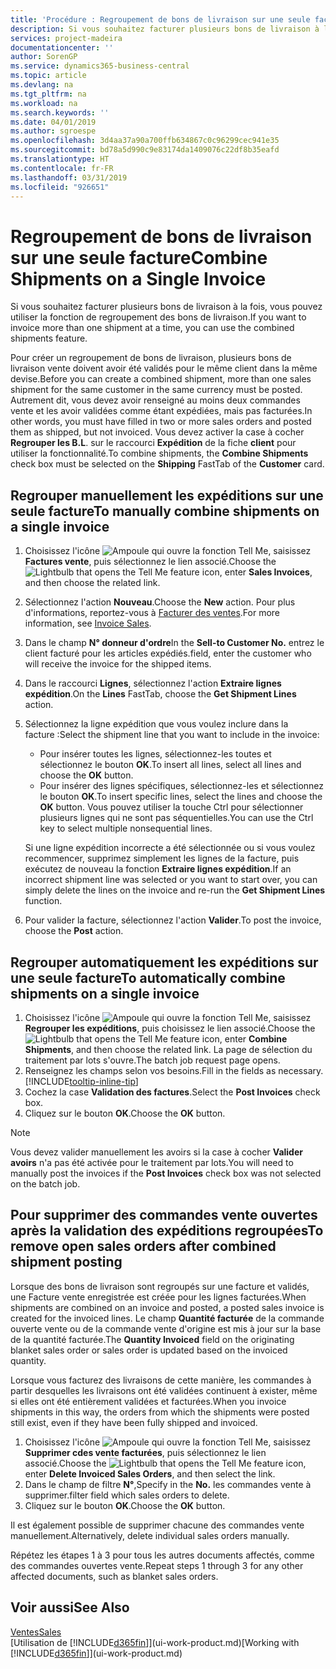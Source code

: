 ```yaml
---
title: 'Procédure : Regroupement de bons de livraison sur une seule facture | Microsoft Docs'
description: Si vous souhaitez facturer plusieurs bons de livraison à la fois, vous pouvez utiliser la fonction de regroupement des bons de livraison.
services: project-madeira
documentationcenter: ''
author: SorenGP
ms.service: dynamics365-business-central
ms.topic: article
ms.devlang: na
ms.tgt_pltfrm: na
ms.workload: na
ms.search.keywords: ''
ms.date: 04/01/2019
ms.author: sgroespe
ms.openlocfilehash: 3d4aa37a90a700ffb634867c0c96299cec941e35
ms.sourcegitcommit: bd78a5d990c9e83174da1409076c22df8b35eafd
ms.translationtype: HT
ms.contentlocale: fr-FR
ms.lasthandoff: 03/31/2019
ms.locfileid: "926651"
---
```

# <a name="combine-shipments-on-a-single-invoice"></a><span data-ttu-id="9a3d8-103">Regroupement de bons de livraison sur une seule facture</span><span class="sxs-lookup"><span data-stu-id="9a3d8-103">Combine Shipments on a Single Invoice</span></span>
<span data-ttu-id="9a3d8-104">Si vous souhaitez facturer plusieurs bons de livraison à la fois, vous pouvez utiliser la fonction de regroupement des bons de livraison.</span><span class="sxs-lookup"><span data-stu-id="9a3d8-104">If you want to invoice more than one shipment at a time, you can use the combined shipments feature.</span></span>  

 <span data-ttu-id="9a3d8-105">Pour créer un regroupement de bons de livraison, plusieurs bons de livraison vente doivent avoir été validés pour le même client dans la même devise.</span><span class="sxs-lookup"><span data-stu-id="9a3d8-105">Before you can create a combined shipment, more than one sales shipment for the same customer in the same currency must be posted.</span></span> <span data-ttu-id="9a3d8-106">Autrement dit, vous devez avoir renseigné au moins deux commandes vente et les avoir validées comme étant expédiées, mais pas facturées.</span><span class="sxs-lookup"><span data-stu-id="9a3d8-106">In other words, you must have filled in two or more sales orders and posted them as shipped, but not invoiced.</span></span> <span data-ttu-id="9a3d8-107">Vous devez activer la case à cocher **Regrouper les B.L**. sur le raccourci **Expédition** de la fiche **client** pour utiliser la fonctionnalité.</span><span class="sxs-lookup"><span data-stu-id="9a3d8-107">To combine shipments, the **Combine Shipments** check box must be selected on the **Shipping** FastTab of the **Customer** card.</span></span>  

## <a name="to-manually-combine-shipments-on-a-single-invoice"></a><span data-ttu-id="9a3d8-108">Regrouper manuellement les expéditions sur une seule facture</span><span class="sxs-lookup"><span data-stu-id="9a3d8-108">To manually combine shipments on a single invoice</span></span>  
1. <span data-ttu-id="9a3d8-109">Choisissez l'icône ![Ampoule qui ouvre la fonction Tell Me](media/ui-search/search_small.png "Dites-moi ce que vous voulez faire"), saisissez **Factures vente**, puis sélectionnez le lien associé.</span><span class="sxs-lookup"><span data-stu-id="9a3d8-109">Choose the ![Lightbulb that opens the Tell Me feature](media/ui-search/search_small.png "Tell me what you want to do") icon, enter **Sales Invoices**, and then choose the related link.</span></span>  
2. <span data-ttu-id="9a3d8-110">Sélectionnez l'action **Nouveau**.</span><span class="sxs-lookup"><span data-stu-id="9a3d8-110">Choose the **New** action.</span></span> <span data-ttu-id="9a3d8-111">Pour plus d'informations, reportez-vous à [Facturer des ventes](sales-how-invoice-sales.md).</span><span class="sxs-lookup"><span data-stu-id="9a3d8-111">For more information, see [Invoice Sales](sales-how-invoice-sales.md).</span></span>
3. <span data-ttu-id="9a3d8-112">Dans le champ **N° donneur d'ordre**</span><span class="sxs-lookup"><span data-stu-id="9a3d8-112">In the **Sell-to Customer No.**</span></span> <span data-ttu-id="9a3d8-113">entrez le client facturé pour les articles expédiés.</span><span class="sxs-lookup"><span data-stu-id="9a3d8-113">field, enter the customer who will receive the invoice for the shipped items.</span></span>  
4. <span data-ttu-id="9a3d8-114">Dans le raccourci **Lignes**, sélectionnez l'action **Extraire lignes expédition**.</span><span class="sxs-lookup"><span data-stu-id="9a3d8-114">On the **Lines** FastTab, choose the **Get Shipment Lines** action.</span></span>  
5. <span data-ttu-id="9a3d8-115">Sélectionnez la ligne expédition que vous voulez inclure dans la facture :</span><span class="sxs-lookup"><span data-stu-id="9a3d8-115">Select the shipment line that you want to include in the invoice:</span></span>  

    - <span data-ttu-id="9a3d8-116">Pour insérer toutes les lignes, sélectionnez-les toutes et sélectionnez le bouton **OK**.</span><span class="sxs-lookup"><span data-stu-id="9a3d8-116">To insert all lines, select all lines and choose the **OK** button.</span></span>  
    - <span data-ttu-id="9a3d8-117">Pour insérer des lignes spécifiques, sélectionnez-les et sélectionnez le bouton **OK**.</span><span class="sxs-lookup"><span data-stu-id="9a3d8-117">To insert specific lines, select the lines and choose the **OK** button.</span></span> <span data-ttu-id="9a3d8-118">Vous pouvez utiliser la touche Ctrl pour sélectionner plusieurs lignes qui ne sont pas séquentielles.</span><span class="sxs-lookup"><span data-stu-id="9a3d8-118">You can use the Ctrl key to select multiple nonsequential lines.</span></span>  

    <span data-ttu-id="9a3d8-119">Si une ligne expédition incorrecte a été sélectionnée ou si vous voulez recommencer, supprimez simplement les lignes de la facture, puis exécutez de nouveau la fonction **Extraire lignes expédition**.</span><span class="sxs-lookup"><span data-stu-id="9a3d8-119">If an incorrect shipment line was selected or you want to start over, you can simply delete the lines on the invoice and re-run the **Get Shipment Lines** function.</span></span>  
7. <span data-ttu-id="9a3d8-120">Pour valider la facture, sélectionnez l'action **Valider**.</span><span class="sxs-lookup"><span data-stu-id="9a3d8-120">To post the invoice, choose the **Post** action.</span></span>  

## <a name="to-automatically-combine-shipments-on-a-single-invoice"></a><span data-ttu-id="9a3d8-121">Regrouper automatiquement les expéditions sur une seule facture</span><span class="sxs-lookup"><span data-stu-id="9a3d8-121">To automatically combine shipments on a single invoice</span></span>  
1. <span data-ttu-id="9a3d8-122">Choisissez l'icône ![Ampoule qui ouvre la fonction Tell Me](media/ui-search/search_small.png "Dites-moi ce que vous voulez faire"), saisissez **Regrouper les expéditions**, puis choisissez le lien associé.</span><span class="sxs-lookup"><span data-stu-id="9a3d8-122">Choose the ![Lightbulb that opens the Tell Me feature](media/ui-search/search_small.png "Tell me what you want to do") icon, enter **Combine Shipments**, and then choose the related link.</span></span> <span data-ttu-id="9a3d8-123">La page de sélection du traitement par lots s'ouvre.</span><span class="sxs-lookup"><span data-stu-id="9a3d8-123">The batch job request page opens.</span></span>  
2. <span data-ttu-id="9a3d8-124">Renseignez les champs selon vos besoins.</span><span class="sxs-lookup"><span data-stu-id="9a3d8-124">Fill in the fields as necessary.</span></span> [!INCLUDE[tooltip-inline-tip](includes/tooltip-inline-tip_md.md)]
3. <span data-ttu-id="9a3d8-125">Cochez la case **Validation des factures**.</span><span class="sxs-lookup"><span data-stu-id="9a3d8-125">Select the **Post Invoices** check box.</span></span>  
4.  <span data-ttu-id="9a3d8-126">Cliquez sur le bouton **OK**.</span><span class="sxs-lookup"><span data-stu-id="9a3d8-126">Choose the **OK** button.</span></span>  

> [!NOTE]  
>  <span data-ttu-id="9a3d8-127">Vous devez valider manuellement les avoirs si la case à cocher **Valider avoirs** n'a pas été activée pour le traitement par lots.</span><span class="sxs-lookup"><span data-stu-id="9a3d8-127">You will need to manually post the invoices if the **Post Invoices** check box was not selected on the batch job.</span></span>  

## <a name="to-remove-open-sales-orders-after-combined-shipment-posting"></a><span data-ttu-id="9a3d8-128">Pour supprimer des commandes vente ouvertes après la validation des expéditions regroupées</span><span class="sxs-lookup"><span data-stu-id="9a3d8-128">To remove open sales orders after combined shipment posting</span></span> 
<span data-ttu-id="9a3d8-129">Lorsque des bons de livraison sont regroupés sur une facture et validés, une Facture vente enregistrée est créée pour les lignes facturées.</span><span class="sxs-lookup"><span data-stu-id="9a3d8-129">When shipments are combined on an invoice and posted, a posted sales invoice is created for the invoiced lines.</span></span> <span data-ttu-id="9a3d8-130">Le champ **Quantité facturée** de la commande ouverte vente ou de la commande vente d'origine est mis à jour sur la base de la quantité facturée.</span><span class="sxs-lookup"><span data-stu-id="9a3d8-130">The **Quantity Invoiced** field on the originating blanket sales order or sales order is updated based on the invoiced quantity.</span></span>  

<span data-ttu-id="9a3d8-131">Lorsque vous facturez des livraisons de cette manière, les commandes à partir desquelles les livraisons ont été validées continuent à exister, même si elles ont été entièrement validées et facturées.</span><span class="sxs-lookup"><span data-stu-id="9a3d8-131">When you invoice shipments in this way, the orders from which the shipments were posted still exist, even if they have been fully shipped and invoiced.</span></span>   

1. <span data-ttu-id="9a3d8-132">Choisissez l'icône ![Ampoule qui ouvre la fonction Tell Me](media/ui-search/search_small.png "Dites-moi ce que vous voulez faire"), saisissez **Supprimer cdes vente facturées**, puis sélectionnez le lien associé.</span><span class="sxs-lookup"><span data-stu-id="9a3d8-132">Choose the ![Lightbulb that opens the Tell Me feature](media/ui-search/search_small.png "Tell me what you want to do") icon, enter **Delete Invoiced Sales Orders**, and then select the link.</span></span>  
2. <span data-ttu-id="9a3d8-133">Dans le champ de filtre **N°**,</span><span class="sxs-lookup"><span data-stu-id="9a3d8-133">Specify in the **No.**</span></span> <span data-ttu-id="9a3d8-134">les commandes vente à supprimer.</span><span class="sxs-lookup"><span data-stu-id="9a3d8-134">filter field which sales orders to delete.</span></span>  
3. <span data-ttu-id="9a3d8-135">Cliquez sur le bouton **OK**.</span><span class="sxs-lookup"><span data-stu-id="9a3d8-135">Choose the **OK** button.</span></span>  

<span data-ttu-id="9a3d8-136">Il est également possible de supprimer chacune des commandes vente manuellement.</span><span class="sxs-lookup"><span data-stu-id="9a3d8-136">Alternatively, delete individual sales orders manually.</span></span>  

<span data-ttu-id="9a3d8-137">Répétez les étapes 1 à 3 pour tous les autres documents affectés, comme des commandes ouvertes vente.</span><span class="sxs-lookup"><span data-stu-id="9a3d8-137">Repeat steps 1 through 3 for any other affected documents, such as blanket sales orders.</span></span>

## <a name="see-also"></a><span data-ttu-id="9a3d8-138">Voir aussi</span><span class="sxs-lookup"><span data-stu-id="9a3d8-138">See Also</span></span>  
[<span data-ttu-id="9a3d8-139">Ventes</span><span class="sxs-lookup"><span data-stu-id="9a3d8-139">Sales</span></span>](sales-manage-sales.md)  
<span data-ttu-id="9a3d8-140">[Utilisation de [!INCLUDE[d365fin](includes/d365fin_md.md)]](ui-work-product.md)</span><span class="sxs-lookup"><span data-stu-id="9a3d8-140">[Working with [!INCLUDE[d365fin](includes/d365fin_md.md)]](ui-work-product.md)</span></span>
